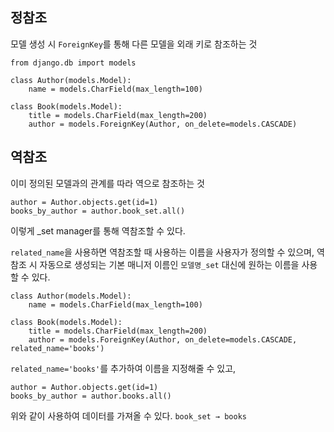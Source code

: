 정참조
---
모델 생성 시 ``ForeignKey``를 통해 다른 모델을 외래 키로 참조하는 것

```
from django.db import models

class Author(models.Model):
    name = models.CharField(max_length=100)

class Book(models.Model):
    title = models.CharField(max_length=200)
    author = models.ForeignKey(Author, on_delete=models.CASCADE)
```

역참조
---
이미 정의된 모델과의 관계를 따라 역으로 참조하는 것
```
author = Author.objects.get(id=1)
books_by_author = author.book_set.all()
```

이렇게 _set manager를 통해 역참조할 수 있다.

``related_name``을 사용하면 역참조할 때 사용하는 이름을 사용자가 정의할 수 있으며, 역참조 시 자동으로 생성되는 기본 매니저 이름인 ``모델명_set`` 대신에 원하는 이름을 사용할 수 있다.

```
class Author(models.Model):
    name = models.CharField(max_length=100)

class Book(models.Model):
    title = models.CharField(max_length=200)
    author = models.ForeignKey(Author, on_delete=models.CASCADE, related_name='books')
```

``related_name='books'``를 추가하여 이름을 지정해줄 수 있고,
```
author = Author.objects.get(id=1)
books_by_author = author.books.all()
```
위와 같이 사용하여 데이터를 가져올 수 있다. ``book_set → books``